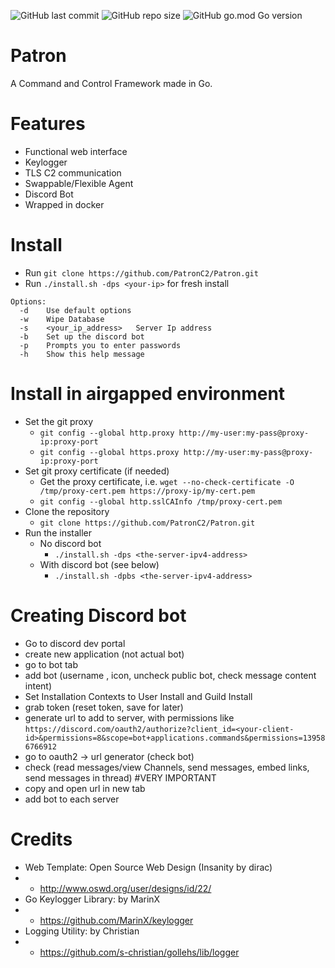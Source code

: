 ![GitHub last commit](https://img.shields.io/github/last-commit/PatronC2/Patron?style=flat&logo=github)
![GitHub repo size](https://img.shields.io/github/repo-size/PatronC2/Patron)
![GitHub go.mod Go version](https://img.shields.io/github/go-mod/go-version/PatronC2/Patron?style=flat&logo=go)

# Patron

A Command and Control Framework made in Go.


# Features

* Functional web interface
* Keylogger
* TLS C2 communication
* Swappable/Flexible Agent
* Discord Bot
* Wrapped in docker

# Install

* Run `git clone https://github.com/PatronC2/Patron.git`
* Run `./install.sh -dps <your-ip>` for fresh install

```
Options:
  -d    Use default options
  -w    Wipe Database
  -s    <your_ip_address>   Server Ip address
  -b    Set up the discord bot
  -p    Prompts you to enter passwords
  -h    Show this help message
```

# Install in airgapped environment

* Set the git proxy
  * `git config --global http.proxy http://my-user:my-pass@proxy-ip:proxy-port`
  * `git config --global https.proxy http://my-user:my-pass@proxy-ip:proxy-port`
* Set git proxy certificate (if needed)
  * Get the proxy certificate, i.e. `wget --no-check-certificate -O /tmp/proxy-cert.pem https://proxy-ip/my-cert.pem`
  * `git config --global http.sslCAInfo /tmp/proxy-cert.pem`
* Clone the repository
  * `git clone https://github.com/PatronC2/Patron.git`
* Run the installer
  * No discord bot
    *  `./install.sh -dps <the-server-ipv4-address>`
  * With discord bot (see below)
    * `./install.sh -dpbs <the-server-ipv4-address>`

# Creating Discord bot
* Go to discord dev portal
* create new application (not actual bot)
* go to bot tab
* add bot (username , icon, uncheck public bot, check message content intent)
* Set Installation Contexts to User Install and Guild Install
* grab token (reset token, save for later)
* generate url to add to server, with permissions like `https://discord.com/oauth2/authorize?client_id=<your-client-id>&permissions=8&scope=bot+applications.commands&permissions=139586766912`
* go to oauth2 -> url generator (check bot)
* check (read messages/view Channels, send messages, embed links, send messages in thread) #VERY IMPORTANT
* copy and open url in new tab
* add bot to each server

# Credits

* Web Template: Open Source Web Design (Insanity by dirac)
* * http://www.oswd.org/user/designs/id/22/
* Go Keylogger Library:  by MarinX
* * https://github.com/MarinX/keylogger
* Logging Utility: by Christian
* * https://github.com/s-christian/gollehs/lib/logger
